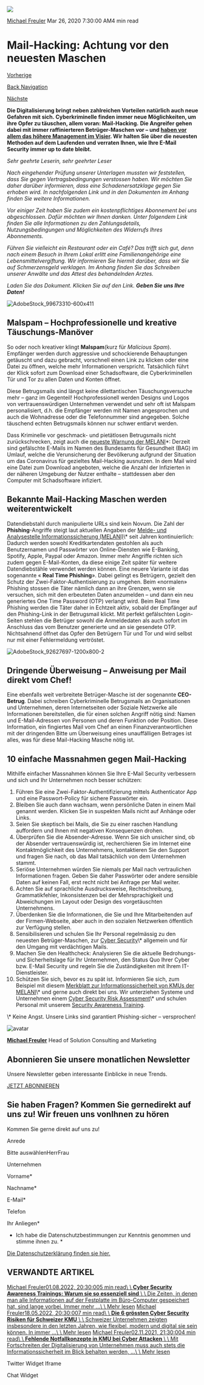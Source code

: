 ![](https://25917640.fs1.hubspotusercontent-eu1.net/hub/25917640/hubfs/AdobeStock_99673310-600x411.webp?width=300&name=AdobeStock_99673310-600x411.webp)

[Michael Freuler](https://blog.dinotronic.ch/author/michael-freuler) Mar 26, 2020 7:30:00 AM4 min read

# Mail-Hacking: Achtung vor den neuesten Maschen

[Vorherige](https://blog.dinotronic.ch/blog/digital-workplace/transformation-der-treuhand-branche-in-vier-etappen)

[Back Navigation](https://blog.dinotronic.ch/)

[Nächste](https://blog.dinotronic.ch/blog/cyber-security/9-goldene-regeln-fuer-datenschutz-im-home-office)

**Die Digitalisierung bringt neben zahlreichen Vorteilen natürlich auch neue Gefahren mit sich. Cyberkriminelle finden immer neue Möglichkeiten, um ihre Opfer zu täuschen, allem voran: Mail-Hacking.** **Die Angreifer gehen dabei mit immer raffinierteren Betrüger-Maschen vor – und [haben vor allem das höhere Management im Visier](https://theonebrief.com/when-the-top-is-targeted-protecting-the-c-suite-from-cyber-risk/?utm_source=linkedin&utm_medium=sitesocialshare&utm_campaign=orgsocialshares#.XmZ42yy22RQ.linkedin). Wir halten Sie über die neuesten Methoden auf dem Laufenden und verraten Ihnen, wie Ihre E-Mail Security immer up to date bleibt.**

_Sehr geehrte Leserin, sehr geehrter Leser_

_Nach eingehender Prüfung unserer Unterlagen mussten wir feststellen, dass Sie gegen Vertragsbedingungen verstossen haben. Wir möchten Sie daher darüber informieren, dass eine Schadenersatzklage gegen Sie erhoben wird. In nachfolgenden Link und in den Dokumenten im Anhang finden Sie weitere Informationen._

_Vor einiger Zeit haben Sie zudem ein kostenpflichtiges Abonnement bei uns abgeschlossen. Dafür möchten wir Ihnen danken. Unter folgendem Link finden Sie alle Informationen zu den Zahlungsdetails, Nutzungsbedingungen und Möglichkeiten des Widerrufs Ihres Abonnements._

_Führen Sie vielleicht ein Restaurant oder ein Café? Das trifft sich gut, denn nach einem Besuch in Ihrem Lokal erlitt eine Familienangehörige eine Lebensmittelvergiftung. Wir informieren Sie hiermit darüber, dass wir Sie auf Schmerzensgeld verklagen. Im Anhang finden Sie das Schreiben unserer Anwälte und das Attest des behandelnden Arztes._

_Laden Sie das Dokument. Klicken Sie auf den Link. **Geben Sie uns Ihre Daten!**_

![AdobeStock_99673310-600x411](https://blog.dinotronic.ch/hs-fs/hubfs/AdobeStock_99673310-600x411.webp?width=600&height=411&name=AdobeStock_99673310-600x411.webp)

## Malspam – Hochprofessionelle und kreative Täuschungs-Manöver

So oder noch kreativer klingt **Malspam**(kurz für _Malicious Spam_). Empfänger werden durch aggressive und schockierende Behauptungen getäuscht und dazu gebracht, vorschnell einen Link zu klicken oder eine Datei zu öffnen, welche mehr Informationen verspricht. Tatsächlich führt der Klick sofort zum Download einer Schadsoftware, die Cyberkriminellen Tür und Tor zu allen Daten und Konten öffnet.

Diese Betrugsmails sind längst keine dilettantischen Täuschungsversuche mehr – ganz im Gegenteil! Hochprofessionell werden Designs und Logos von vertrauenswürdigen Unternehmen verwendet und sehr oft ist Malspam personalisiert, d.h. die Empfänger werden mit Namen angesprochen und auch die Wohnadresse oder die Telefonnummer sind angegeben. Solche täuschend echten Betrugsmails können nur schwer entlarvt werden.

Dass Kriminelle vor geschmack- und pietätlosen Betrugsmails nicht zurückschrecken, zeigt auch die [neueste Warnung der MELANI](https://www.melani.admin.ch/melani/de/home/dokumentation/newsletter/gefaelschte-emails-im-namen-des-bag.html)\*: Derzeit sind gefälschte E-Mails im Namen des Bundesamts für Gesundheit (BAG) im Umlauf, welche die Verunsicherung der Bevölkerung aufgrund der Situation um das Coronavirus für gezieltes Mail-Hacking ausnutzen. In dem Mail wird eine Datei zum Download angeboten, welche die Anzahl der Infizierten in der näheren Umgebung der Nutzer enthalte – stattdessen aber den Computer mit Schadsoftware infiziert.

## Bekannte Mail-Hacking Maschen werden weiterentwickelt

Datendiebstahl durch manipulierte URLs sind kein Novum. Die Zahl der **Phishing**-Angriffe steigt laut aktuellen Angaben der [Melde- und Analysestelle Informationssicherung (MELANI)](https://www.melani.admin.ch/melani/de/home.html)\\* seit Jahren kontinuierlich: Dadurch werden sowohl Kreditkartendaten gestohlen als auch Benutzernamen und Passwörter von Online-Diensten wie E-Banking, Spotify, Apple, Paypal oder Amazon. Immer mehr Angriffe richten sich zudem gegen E-Mail-Konten, da diese einige Zeit später für weitere Datendiebstähle verwendet werden können. Eine neuere Variante ist das sogenannte « **Real Time Phishing**». Dabei gelingt es Betrügern, gezielt den Schutz der Zwei-Faktor-Authentisierung zu umgehen. Beim «normalen» Phishing stossen die Täter nämlich dann an ihre Grenzen, wenn sie versuchen, sich mit den erbeuteten Daten anzumelden – und dann ein neu generiertes One Time Password (OTP) verlangt wird. Beim Real Time Phishing werden die Täter daher in Echtzeit aktiv, sobald der Empfänger auf den Phishing-Link in der Betrugsmail klickt. Mit perfekt gefälschten Login-Seiten stehlen die Betrüger sowohl die Anmeldedaten als auch sofort im Anschluss das vom Benutzer generierte und an sie gesendete OTP. Nichtsahnend öffnet das Opfer den Betrügern Tür und Tor und wird selbst nur mit einer Fehlermeldung vertröstet.

![AdobeStock_92627697-1200x800-2](https://blog.dinotronic.ch/hs-fs/hubfs/Imported_Blog_Media/AdobeStock_92627697-1200x800-2.jpeg?width=600&height=400&name=AdobeStock_92627697-1200x800-2.jpeg)

## Dringende Überweisung – Anweisung per Mail direkt vom Chef!

Eine ebenfalls weit verbreitete Betrüger-Masche ist der sogenannte **CEO-Betrug**. Dabei schreiben Cyberkriminelle Betrugsmails an Organisationen und Unternehmen, deren Internetseiten oder Soziale Netzwerke alle Informationen bereitstellen, die für einen solchen Angriff nötig sind: Namen und E-Mail-Adressen von Personen und deren Funktion oder Position. Diese Information, ein fingiertes Mail vom Chef an einen Finanzverantwortlichen mit der dringenden Bitte um Überweisung eines unauffälligen Betrages ist alles, was für diese Mail-Hacking Masche nötig ist.

## 10 einfache Massnahmen gegen Mail-Hacking

Mithilfe einfacher Massnahmen können Sie Ihre E-Mail Security verbessern und sich und Ihr Unternehmen noch besser schützen:

01. Führen Sie eine Zwei-Faktor-Authentifizierung mittels Authenticator App und eine Passwort-Policy für sichere Passwörter ein.
02. Bleiben Sie auch dann wachsam, wenn persönliche Daten in einem Mail genannt werden. Klicken Sie in suspekten Mails nicht auf Anhänge oder Links.
03. Seien Sie skeptisch bei Mails, die Sie zu einer raschen Handlung auffordern und Ihnen mit negativen Konsequenzen drohen.
04. Überprüfen Sie die Absender-Adresse. Wenn Sie sich unsicher sind, ob der Absender vertrauenswürdig ist, recherchieren Sie im Internet eine Kontaktmöglichkeit des Unternehmens, kontaktieren Sie den Support und fragen Sie nach, ob das Mail tatsächlich von dem Unternehmen stammt.
05. Seriöse Unternehmen würden Sie niemals per Mail nach vertraulichen Informationen fragen. Geben Sie daher Passwörter oder andere sensible Daten auf keinen Fall, erst recht nicht bei Anfrage per Mail weiter.
06. Achten Sie auf sprachliche Ausdrucksweise, Rechtschreibung, Grammatikfehler, Inkonsistenzen bei der Mehrsprachigkeit und Abweichungen im Layout oder Design des vorgetäuschten Unternehmens.
07. Überdenken Sie die Informationen, die Sie und Ihre Mitarbeitenden auf der Firmen-Webseite, aber auch in den sozialen Netzwerken öffentlich zur Verfügung stellen.
08. Sensibilisieren und schulen Sie Ihr Personal regelmässig zu den neuesten Betrüger-Maschen, zur [Cyber Security](https://www.dinotronic.ch/cyber-security/)\\* allgemein und für den Umgang mit verdächtigen Mails.
09. Machen Sie den Healthcheck: Analysieren Sie die aktuelle Bedrohungs- und Sicherheitslage für Ihr Unternehmen, den Status Quo Ihrer Cyber bzw. E-Mail Security und regeln Sie die Zuständigkeiten mit Ihrem IT-Dienstleister.
10. Schützen Sie sich, bevor es zu spät ist. Informieren Sie sich, zum Beispiel mit diesem [Merkblatt zur Informationssicherheit von KMUs der MELANI](https://www.vbs.admin.ch/content/vbs-internet/de/verschiedene-themen-des-vbs/die-nachrichtenbeschaffung-des-bundes/wirtschaftsspionage-in-der-schweiz.download/vbs-internet/de/documents/nachrichtendienst/wirtschaftsspionage/MELANI-Informationssicherheit-KMU-d.pdf)\\* und gerne auch direkt bei uns. Wir unterziehen Systeme und Unternehmen einem [Cyber Security Risk Assessment](https://www.dinotronic.ch/consulting/cyber-security-risk-assessment/)\\* und schulen Personal mit unserem [Security Awareness Training](https://www.dinotronic.ch/consulting/cyber-security-awareness-training/).

\\* Keine Angst. Unsere Links sind garantiert Phishing-sicher – versprochen!

![avatar](https://25917640.fs1.hubspotusercontent-eu1.net/hub/25917640/hubfs/01_Visual%20Content/01_Mitarbeiter-Fotos/Michael%20Freuler%20klein.png?width=290&name=Michael%20Freuler%20klein.png)

[**Michael Freuler**](https://blog.dinotronic.ch/author/michael-freuler) Head of Solution Consulting and Marketing

## Abonnieren Sie unsere monatlichen Newsletter

Unsere Newsletter geben interessante Einblicke in neue Trends.

[JETZT ABONNIEREN](https://cta-eu1.hubspot.com/web-interactives/public/v1/track/click?encryptedPayload=AVxigLKjyso%2FGz71%2FZ%2B3SVpW9mjujIwKl%2BWS%2BY0NaNVgpzmiCRk8G5VdT293GqTXmLLa1Rv%2BX4G3Q%2BhFojdQ9VAmktnUf8m8Frq9BcVi7w0ytVv32AfIKhqQjdvN3t5HYYMh7DOt3XjCCyFUZnzrZT2VzX9%2Bqd0jSJw7PCh4sSt6pUCRFBHK%2Fct82ISBoKf2sWQ%3D&portalId=25917640&webInteractiveContentId=114201044682&webInteractiveId=151726273754&containerType=EMBEDDED&pageUrl=https%3A%2F%2Fblog.dinotronic.ch%2Fblog%2Fcyber-security%2Fmail-hacking-achtung-vor-den-neuesten-maschen&pageTitle=Mail-Hacking%3A+Achtung+vor+den+neuesten+Maschen&referrer=&userAgent=Mozilla%2F5.0+%28X11%3B+Linux+x86_64%29+AppleWebKit%2F537.36+%28KHTML%2C+like+Gecko%29+Chrome%2F132.0.0.0+Safari%2F537.36&hutk=&hssc=&hstc=&pageId=116866208208)

## Sie haben Fragen? Kommen Sie gernedirekt auf uns zu! Wir freuen uns vonIhnen zu hören

Kommen Sie gerne direkt auf uns zu!

Anrede

Bitte auswählenHerrFrau

Unternehmen

Vorname\*

Nachname\*

E-Mail\*

Telefon

Ihr Anliegen\*

- Ich habe die Datenschutzbestimmungen zur Kenntnis genommen und stimme ihnen zu.
\*

[Die Datenschutzerklärung finden sie hier.](https://dinotronic.ch/datenschutz)

## VERWANDTE ARTIKEL

[Michael Freuler01.08.2022, 20:30:005 min read\\
\\
**Cyber Security Awareness Trainings: Warum sie so essenziell sind** \\
\\
Die Zeiten, in denen man alle Informationen auf der Festplatte im Büro-Computer gespeichert hat, sind lange vorbei. Immer mehr ...\\
\\
Mehr lesen](https://blog.dinotronic.ch/blog/cyber-security/cyber-security-awareness-trainings-warum-sie-so-essenziell-sind) [Michael Freuler18.05.2022, 20:30:007 min read\\
\\
**Die 6 grössten Cyber Security Risiken für Schweizer KMU** \\
\\
Schweizer Unternehmen zeigten insbesondere in den letzten Jahren, wie flexibel, modern und digital sie sein können. In immer ...\\
\\
Mehr lesen](https://blog.dinotronic.ch/blog/cyber-security/die-6-groessten-cyber-security-risiken-fuer-schweizer-kmu) [Michael Freuler02.11.2021, 21:30:004 min read\\
\\
**Fehlende Notfallkonzepte in KMU bei Cyber Attacken** \\
\\
Mit Fortschreiten der Digitalisierung von Unternehmen muss auch stets die Informationssicherheit im Blick behalten werden, ...\\
\\
Mehr lesen](https://blog.dinotronic.ch/blog/cyber-security/fehlende-notfallkonzepte-in-kmu-bei-cyber-attacken)

Twitter Widget Iframe

Chat Widget